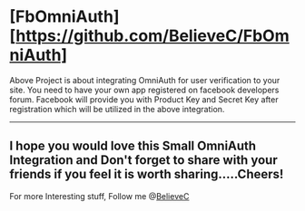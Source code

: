 [FbOmniAuth][https://github.com/BelieveC/FbOmniAuth]
=======================

Above Project is about integrating OmniAuth for user verification to your site.
You need to have your own app registered on facebook developers forum. Facebook will provide you
with Product Key and Secret  Key after registration which will be utilized in the above integration.

------------------------------------------------------------
I hope you would love this Small OmniAuth Integration and Don't forget to share with your friends if you feel it is worth sharing.....Cheers!
--------------------------------------------------------------
For more Interesting stuff, Follow me @[BelieveC](https://github.com/BelieveC)
